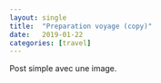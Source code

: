 ```yaml
---
layout: single
title:  "Preparation voyage (copy)"
date:   2019-01-22
categories: [travel]
---
```

Post simple avec une image.

